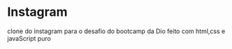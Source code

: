 # Instagram
clone do instagram para o desafio do bootcamp da Dio
feito com html,css e javaScript puro

